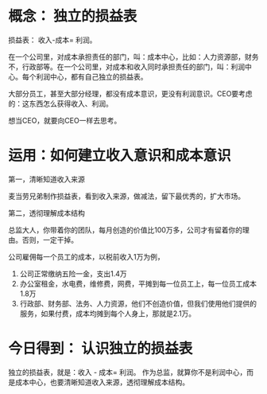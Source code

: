 # 概念： 独立的损益表

损益表： 收入-成本= 利润。

在一个公司里，对成本承担责任的部门，叫：成本中心，比如：人力资源部，财务不，行政部等。在一个公司里，对成本和收入同时承担责任的部门，叫：利润中心。每个利润中心，都有自己独立的损益表。

大部分员工，甚至大部分经理，都没有成本意识，更没有利润意识。CEO要考虑的：这东西怎么获得收入、利润。

想当CEO，就要向CEO一样去思考。

# 运用：如何建立收入意识和成本意识

第一，清晰知道收入来源

麦当劳兄弟制作损益表，看到收入来源，做减法，留下最优秀的，扩大市场。

第二，透彻理解成本结构

总监大人，你带着你的团队，每月创造的价值比100万多，公司才有留着你的理由。否则，一定干掉。

公司雇佣每一个员工的成本，以税前收入1万为例，
1. 公司正常缴纳五险一金，支出1.4万
2. 办公室租金，水电费，维修费，网费，平摊到每一位员工上，每一位员工成本1.8万
3. 行政部、财务部、法务、人力资源，他们不创造价值，但我们使用他们提供的服务，如果付费，成本均摊到每个人身上，那就是2.1万。

# 今日得到： 认识独立的损益表

独立的损益表，就是：收入 - 成本= 利润。
作为总监，就算你不是利润中心，而是成本中心，也要清晰知道收入来源，透彻理解成本结构。





